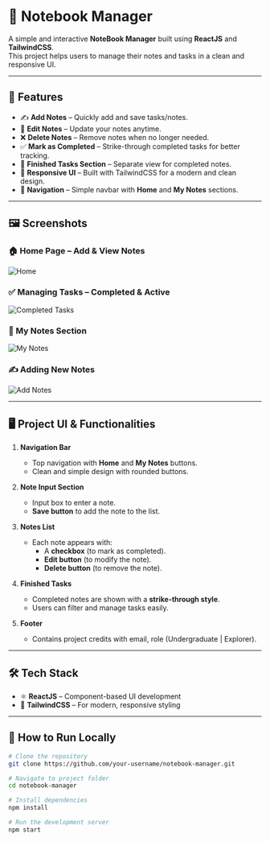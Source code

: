 # 📒 Notebook Manager

A simple and interactive **NoteBook Manager** built using **ReactJS** and **TailwindCSS**.  
This project helps users to manage their notes and tasks in a clean and responsive UI.  

---

## 🚀 Features

- ✍️ **Add Notes** – Quickly add and save tasks/notes.  
- 📝 **Edit Notes** – Update your notes anytime.  
- ❌ **Delete Notes** – Remove notes when no longer needed.  
- ✅ **Mark as Completed** – Strike-through completed tasks for better tracking.  
- 📂 **Finished Tasks Section** – Separate view for completed notes.  
- 🎨 **Responsive UI** – Built with TailwindCSS for a modern and clean design.  
- 🔄 **Navigation** – Simple navbar with **Home** and **My Notes** sections.  

---

## 🖼️ Screenshots

### 🏠 Home Page – Add & View Notes
![Home](./screenshot1.png)

### ✅ Managing Tasks – Completed & Active
![Completed Tasks](./screenshot2.png)

### 📂 My Notes Section
![My Notes](./screenshot3.png)

### ✍️ Adding New Notes
![Add Notes](./screenshot4.png)

---

## 🖥️ Project UI & Functionalities

1. **Navigation Bar**  
   - Top navigation with **Home** and **My Notes** buttons.  
   - Clean and simple design with rounded buttons.  

2. **Note Input Section**  
   - Input box to enter a note.  
   - **Save button** to add the note to the list.  

3. **Notes List**  
   - Each note appears with:  
     - A **checkbox** (to mark as completed).  
     - **Edit button** (to modify the note).  
     - **Delete button** (to remove the note).  

4. **Finished Tasks**  
   - Completed notes are shown with a **strike-through style**.  
   - Users can filter and manage tasks easily.  

5. **Footer**  
   - Contains project credits with email, role (Undergraduate | Explorer).  

---

## 🛠️ Tech Stack

- ⚛️ **ReactJS** – Component-based UI development  
- 🎨 **TailwindCSS** – For modern, responsive styling  

---

## 📌 How to Run Locally

```bash
# Clone the repository
git clone https://github.com/your-username/notebook-manager.git

# Navigate to project folder
cd notebook-manager

# Install dependencies
npm install

# Run the development server
npm start


